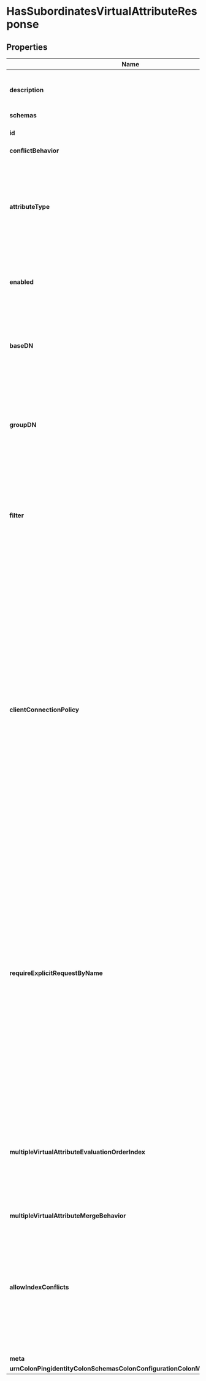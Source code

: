 

# HasSubordinatesVirtualAttributeResponse


## Properties

| Name | Type | Description | Notes |
|------------ | ------------- | ------------- | -------------|
|**description** | **String** | A description for this Virtual Attribute |  [optional] |
|**schemas** | **List&lt;EnumhasSubordinatesVirtualAttributeSchemaUrn&gt;** |  |  |
|**id** | **String** | Name of the Virtual Attribute |  |
|**conflictBehavior** | **EnumvirtualAttributeConflictBehaviorProp** |  |  [optional] |
|**attributeType** | **String** | Specifies the attribute type for the attribute whose values are to be dynamically assigned by the virtual attribute. |  |
|**enabled** | **Boolean** | Indicates whether the Virtual Attribute is enabled for use. |  |
|**baseDN** | **List&lt;String&gt;** | Specifies the base DNs for the branches containing entries that are eligible to use this virtual attribute. |  [optional] |
|**groupDN** | **List&lt;String&gt;** | Specifies the DNs of the groups whose members can be eligible to use this virtual attribute. |  [optional] |
|**filter** | **List&lt;String&gt;** | Specifies the search filters to be applied against entries to determine if the virtual attribute is to be generated for those entries. |  [optional] |
|**clientConnectionPolicy** | **List&lt;String&gt;** | Specifies a set of client connection policies for which this Virtual Attribute should be generated. If this is undefined, then this Virtual Attribute will always be generated. If it is associated with one or more client connection policies, then this Virtual Attribute will be generated only for operations requested by clients assigned to one of those client connection policies. |  [optional] |
|**requireExplicitRequestByName** | **Boolean** | Indicates whether attributes of this type must be explicitly included by name in the list of requested attributes. Note that this will only apply to virtual attributes which are associated with an attribute type that is operational. It will be ignored for virtual attributes associated with a non-operational attribute type. |  [optional] |
|**multipleVirtualAttributeEvaluationOrderIndex** | **Integer** | Specifies the order in which virtual attribute definitions for the same attribute type will be evaluated when generating values for an entry. |  [optional] |
|**multipleVirtualAttributeMergeBehavior** | **EnumvirtualAttributeMultipleVirtualAttributeMergeBehaviorProp** |  |  [optional] |
|**allowIndexConflicts** | **Boolean** | Indicates whether the server should allow creating or altering this virtual attribute definition even if it conflicts with one or more indexes defined in the server. |  [optional] |
|**meta** | [**MetaMeta**](MetaMeta.md) |  |  [optional] |
|**urnColonPingidentityColonSchemasColonConfigurationColonMessagesColon20** | [**MetaUrnPingidentitySchemasConfigurationMessages20**](MetaUrnPingidentitySchemasConfigurationMessages20.md) |  |  [optional] |



